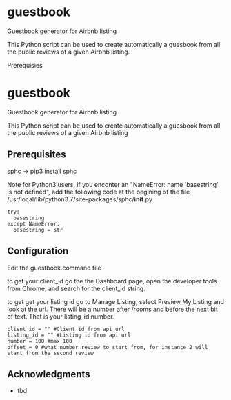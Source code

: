 # guestbook
Guestbook generator for Airbnb listing

This Python script can be used to create automatically a guesbook from all the public reviews of a given Airbnb listing. 


Prerequisies




# guestbook
Guestbook generator for Airbnb listing

This Python script can be used to create automatically a guesbook from all the public reviews of a given Airbnb listing


## Prerequisites

sphc -> pip3 install sphc 

Note for Python3 users, if you enconter an "NameError: name 'basestring' is not defined", add the following code at the begining of the file /usr/local/lib/python3.7/site-packages/sphc/__init__.py

```
try:
  basestring
except NameError:
  basestring = str
```


## Configuration

Edit the guestbook.command file

to get your client_id go the the Dashboard page, open the developer tools from Chrome, and search for the client_id string.

to get get your listing id go to Manage Listing, select Preview My Listing and look at the url. There will be a number after /rooms and before the next bit of text. That is your listing_id number.

```
client_id = "" #Client id from api url
listing_id = "" #Listing id from api url
number = 100 #max 100
offset = 0 #what number review to start from, for instance 2 will start from the second review
```

## Acknowledgments

* tbd
